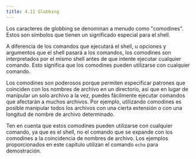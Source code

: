 ```yaml
---
title: 4.11 Globbing
---
```


Los caracteres de globbing se denominan a menudo como "comodines". Estos son símbolos que tienen un significado especial para el shell.

A diferencia de los comandos que ejecutará el shell, u opciones y argumentos que el shell pasará a los comandos, los comodines son interpretados por el mismo shell antes de que intente ejecutar cualquier comando. Esto significa que los comodines pueden utilizarse con cualquier comando.

Los comodines son poderosos porque permiten especificar patrones que coinciden con los nombres de archivo en un directorio, así que en lugar de manipular un solo archivo a la vez, puedes fácilmente ejecutar comandos que afectarán a muchos archivos. Por ejemplo, utilizando comodines es posible manipular todos los archivos con una cierta extensión o con una longitud de nombre de archivo determinado.

Ten en cuenta que estos comodines pueden utilizarse con cualquier comando, ya que es el shell, no el comando que se expande con los comodines a la coincidencia de nombres de archivo. Los ejemplos proporcionados en este capítulo utilizan el comando `echo` para demostración.
